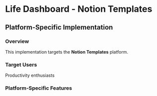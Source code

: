 # Life Dashboard - Notion Templates

## Platform-Specific Implementation

### Overview
This implementation targets the **Notion Templates** platform.

### Target Users
Productivity enthusiasts

### Platform-Specific Features
